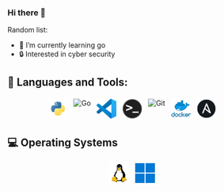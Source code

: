 ### Hi there 👋

Random list:
- 🌱 I’m currently learning go
- 🔒 Interested in cyber security

## 🧰 Languages and Tools:
<p align="center">
<img src="https://raw.githubusercontent.com/github/explore/80688e429a7d4ef2fca1e82350fe8e3517d3494d/topics/python/python.png" alt="Python" height="40" style="vertical-align:top; margin:4px">
<img src="https://raw.githubusercontent.com/egonelbre/gophers/master/vector/fairy-tale/witch-learning.svg" alt="Go" height="40" style="vertical-align:top; margin:4px">
  
<img src="https://raw.githubusercontent.com/github/explore/80688e429a7d4ef2fca1e82350fe8e3517d3494d/topics/visual-studio-code/visual-studio-code.png" alt="VS Code" height="40" style="vertical-align:top; margin:4px">
<img src="https://raw.githubusercontent.com/github/explore/80688e429a7d4ef2fca1e82350fe8e3517d3494d/topics/terminal/terminal.png" alt="Terminal" height="40" style="vertical-align:top; margin:4px">
<img src="https://github.com/hussainweb/hussainweb/raw/main/icons/git.png" alt="Git" height="40" style="vertical-align:top; margin:4px">
<img src="https://github.com/github/explore/raw/80688e429a7d4ef2fca1e82350fe8e3517d3494d/topics/docker/docker.png" alt="Docker" height="40" style="vertical-align:top; margin:4px">
<img src="https://github.com/github/explore/raw/80688e429a7d4ef2fca1e82350fe8e3517d3494d/topics/ansible/ansible.png" alt="Ansible" height="40" style="vertical-align:top; margin:4px">

</p>

## 💻 Operating Systems
<p align="center">
<img src="https://raw.githubusercontent.com/github/explore/main/topics/linux/linux.png" alt="Windows" height="40" style="vertical-align:top; margin:4px">
<img src="https://raw.githubusercontent.com/github/explore/main/topics/windows/windows.png" alt="Linux" height="40" style="vertical-align:top; margin:4px">
</p>
